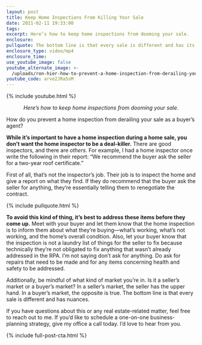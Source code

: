 ```yaml
---
layout: post
title: Keep Home Inspections From Killing Your Sale
date: 2021-02-11 19:33:00
tags:
excerpt: Here’s how to keep home inspections from dooming your sale.
enclosure:
pullquote: The bottom line is that every sale is different and has its own nuances.
enclosure_type: video/mp4
enclosure_time:
use_youtube_image: false
youtube_alternate_image: >-
  /uploads/ron-hier-how-to-prevent-a-home-inspection-from-derailing-your-sale-yt.jpg
youtube_code: arve2JRa5sM
---
```


{% include youtube.html %}

<p style="text-align: center;"><em>Here’s how to keep home inspections from dooming your sale.</em></p>

How do you prevent a home inspection from derailing your sale as a buyer’s agent?&nbsp;

**While it’s important to have a home inspection during a home sale, you don’t want the home inspector to be a deal-killer.** There are good inspectors, and there are *others*. For example, I had a home inspector once write the following in their report: “We recommend the buyer ask the seller for a two-year roof certificate.”

First of all, that’s not the inspector’s job. Their job is to inspect the home and give a report on what they find. If they do recommend that the buyer ask the seller for anything, they’re essentially telling them to renegotiate the contract.&nbsp;

{% include pullquote.html %}

**To avoid this kind of thing, it’s best to address these items before they come up.** Meet with your buyer and let them know that the home inspection is to inform them about what they’re buying—what’s working, what’s not working, and the home’s overall condition. Also, let your buyer know that the inspection is not a laundry list of things for the seller to fix because technically they’re not obligated to fix anything that wasn’t already addressed in the RPA. I’m not saying don’t ask for anything. Do ask for repairs that need to be made and for any items concerning health and safety to be addressed.&nbsp;

Additionally, be mindful of what kind of market you’re in. Is it a seller’s market or a buyer’s market? In a seller’s market, the seller has the upper hand. In a buyer’s market, the opposite is true. The bottom line is that every sale is different and has nuances.&nbsp;

If you have questions about this or any real estate-related matter, feel free to reach out to me. If you’d like to schedule a one-on-one business-planning strategy, give my office a call today. I’d love to hear from you.

{% include full-post-cta.html %}
